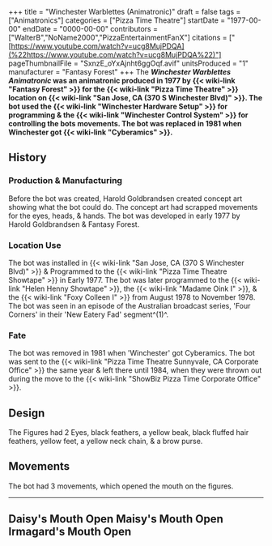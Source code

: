 +++
title = "Winchester Warblettes (Animatronic)"
draft = false
tags = ["Animatronics"]
categories = ["Pizza Time Theatre"]
startDate = "1977-00-00"
endDate = "0000-00-00"
contributors = ["WalterB","NoName2000","PizzaEntertainmentFanX"]
citations = ["[https://www.youtube.com/watch?v=ucg8MujPDQA](%22https://www.youtube.com/watch?v=ucg8MujPDQA%22)"]
pageThumbnailFile = "SxnzE_oYxAjnht6ggOqf.avif"
unitsProduced = "1"
manufacturer = "Fantasy Forest"
+++
The ***Winchester Warblettes Animatronic* was an animatronic produced in 1977 by {{< wiki-link "Fantasy Forest" >}} for the {{< wiki-link "Pizza Time Theatre" >}} location on {{< wiki-link "San Jose, CA (370 S Winchester Blvd)" >}}. The bot used the {{< wiki-link "Winchester Hardware Setup" >}} for programming & the {{< wiki-link "Winchester Control System" >}} for controlling the bots movements.
The bot was replaced in 1981 when Winchester got {{< wiki-link "Cyberamics" >}}.**

## History

### Production & Manufacturing

Before the bot was created, Harold Goldbrandsen created concept art showing what the bot could do. The concept art had scrapped movements for the eyes, heads, & hands.
The bot was developed in early 1977 by Harold Goldbrandsen & Fantasy Forest.

### Location Use

The bot was installed in {{< wiki-link "San Jose, CA (370 S Winchester Blvd)" >}} & Programmed to the {{< wiki-link "Pizza Time Theatre Showtape" >}} in Early 1977. The bot was later programmed to the {{< wiki-link "Helen Henny Showtape" >}}, the {{< wiki-link "Madame Oink I" >}}, & the {{< wiki-link "Foxy Colleen I" >}} from August 1978 to November 1978. The bot was seen in an episode of the Australian broadcast series, 'Four Corners' in their 'New Eatery Fad' segment^(1)^.

### Fate

The bot was removed in 1981 when 'Winchester' got Cyberamics. The bot was sent to the {{< wiki-link "Pizza Time Theatre Sunnyvale, CA Corporate Office" >}} the same year & left there until 1984, when they were thrown out during the move to the {{< wiki-link "ShowBiz Pizza Time Corporate Office" >}}.

## Design

The Figures had 2 Eyes, black feathers, a yellow beak, black fluffed hair feathers, yellow feet, a yellow neck chain, & a brow purse.

## Movements

The bot had 3 movements, which opened the mouth on the figures.

  ------------------------
  Daisy's Mouth Open
  Maisy's Mouth Open
  Irmagard's Mouth Open
  ------------------------
